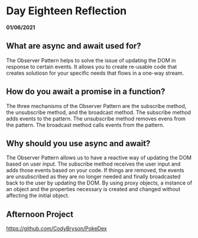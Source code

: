 # Day Eighteen Reflection
__01/06/2021__

## What are async and await used for?

The Observer Pattern helps to solve the issue of updating the DOM in response to certain events. It allows you to create re-usable code that creates solutiosn for your specific needs that flows in a one-way stream. 
## How do you await a promise in a function?

The three mechanisms of the Observer Pattern are the subscribe method, the unsubscribe method, and the broadcast method. The subscribe method adds events to the pattern. The unsubscribe method removes evens from the pattern. The broadcast method calls events from the pattern. 

## Why should you use async and await?

The Observer Pattern allows us to have a reactive way of updating the DOM based on user input. The subscribe method receives the user input and adds those events based on your code. If things are removed, the events are unsubscribed as they are no longer needed and finally broadcasted back to the user by updating the DOM. By using proxy objects, a instance of an object and the properties necessary is created and changed without affecting the initial object. 

## Afternoon Project

https://github.com/CodyBryson/PokeDex